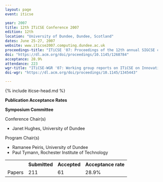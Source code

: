 ```yaml
---
layout: page
event: iticse

year: 2007
title: 12th ITiCSE Conference 2007
edition: 12th
location: "University of Dundee, Dundee, Scotland"
dates: June 25-27, 2007
website: www.iticse2007.computing.dundee.ac.uk
proceedings-title: "ITiCSE '07: Proceedings of the 12th annual SIGCSE conference on Innovation and technology in computer science education"  
doi: "https://dl.acm.org/doi/proceedings/10.1145/1268784"
acceptance: 28.9%
attendance: 223
wgr-title: "ITiCSE-WGR '07: Working group reports on ITiCSE on Innovation and technology in computer science education"
doi-wgr: "https://dl.acm.org/doi/proceedings/10.1145/1345443"

---
```


{% include iticse-head.md %}

**Publication Acceptance Rates**

 <table class="table table-hover table-sm"><tbody><tr><th> </th>
<th>Submitted</th>
<th>Accepted</th>
<th>Acceptance rate</th>
</tr><tr><td>Papers</td>
<td>211</td>
<td>61</td>
<td>28.9%</td>

**Symposium Committee**

Conference Chair(s)

-   Janet Hughes, University of Dundee

Program Chair(s)

-   Ramanee Peiris, University of Dundee
-   Paul Tymann, Rochester Institute of Technology